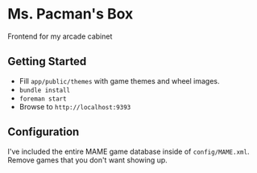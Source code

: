 Ms. Pacman's Box
==============

Frontend for my arcade cabinet

Getting Started
---------------

 * Fill `app/public/themes` with game themes and wheel images.
 * `bundle install`
 * `foreman start`
 * Browse to `http://localhost:9393`

Configuration
-------------

I've included the entire MAME game database inside of `config/MAME.xml`.
Remove games that you don't want showing up.
